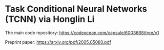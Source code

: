 # Task Conditional Neural Networks (TCNN)  via Honglin Li

The main code repository: https://codeocean.com/capsule/6003668/tree/v1

Preprint paper: https://arxiv.org/pdf/2005.05080.pdf
